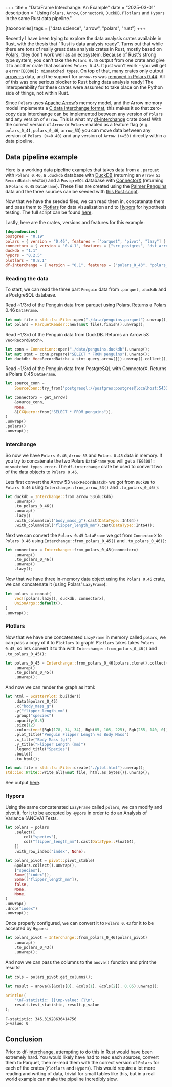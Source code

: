 +++
title = "DataFrame Interchange: An Example"
date = "2025-03-01"
description = "Using `Polars`, `Arrow`, `ConnectorX`, `DuckDB`, `Plotlars` and `Hypors` in the same Rust data pipeline."

[taxonomies]
tags = ["data science", "arrow", "polars", "rust"]
+++

Recently I have been trying to explore the data analysis crates available in Rust, with the thesis that "Rust is data analysis ready". Turns out that while there are tons of really great data analysis crates in Rust, mostly based on [Polars](https://docs.rs/polars/latest/polars/), they don't work well as an ecosystem. Because of Rust's strong type system, you can't take the `Polars 0.45` output from one crate and give it to another crate that assumes `Polars 0.43`. It just won't work - you will get a `error[E0308]: mismatched types`. On top of that, many crates only output [arrow-rs](https://docs.rs/arrow/latest/arrow/) data, and the support for `arrow-rs` was [removed in Polars 0.44](https://github.com/pola-rs/polars/pull/19312). All of this was one serious blocker to Rust being data analysis ready! The interoperability for these crates were assumed to take place on the Python side of things, not within Rust.

Since `Polars` uses [Apache Arrow](https://arrow.apache.org/)’s memory model, and the Arrow memory model implements a [C data interchange format](https://arrow.apache.org/docs/format/CDataInterface.html), this makes it so that zero-copy data interchange can be implemented between any version of `Polars` and any version of `Arrow`. This is what my [df-interchange](https://github.com/EricFecteau/df-interchange) crate does! With the correct version of `Arrow` or `Polars` enabled as a feature flag (e.g. `polars_0_41`, `polars_0_46`, `arrow_53`) you can move data between any version of `Polars (>=0.40)` and any version of `Arrow (>=50)` directly within a data pipeline.

## Data pipeline example

Here is a working data pipeline examples that takes data from a `.parquet` with `Polars 0.46`, a `.duckdb` database with [DuckDB](https://docs.rs/duckdb/latest/duckdb/) (returning an `Arrow 53` `RecordBatch` vector) and a `PostgreSQL` database with [ConnectorX](https://docs.rs/connectorx/latest/connectorx/) (returning a `Polars 0.45` `DataFrame`). These files are created using the [Palmer Penguins](https://allisonhorst.github.io/palmerpenguins/) data and the three sources can be seeded with [this Rust script](xxxxxxxx.com).

Now that we have the seeded files, we can read them in, concatenate them and pass them to [Plotlars](https://docs.rs/plotlars/latest/plotlars/) for data visualization and to [Hypors](https://docs.rs/hypors/latest/hypors/) for hypothesis testing. The full script can be found [here](xxxxxxx.com).

Lastly, here are the crates, versions and features for this example:

```toml
[dependencies]
postgres = "0.19"
polars = { version = "0.46", features = ["parquet", "pivot", "lazy"] }
connectorx = { version = "0.4.1", features = ["src_postgres", "dst_arrow", "dst_polars"] }
duckdb = "1.1"
hypors = "0.2.5"
plotlars = "0.8.1"
df-interchange = { version = "0.1", features = ["polars_0_43", "polars_0_45", "polars_0_46", "arrow_53"] }
```

### Reading the data

To start, we can read the three part `Penguin` data from `.parquet`, `.duckdb` and a PostgreSQL database.

Read ~1/3rd of the Penguin data from parquet using Polars. Returns a Polars 0.46 `DataFrame`. 

```Rust
let mut file = std::fs::File::open("./data/penguins.parquet").unwrap();
let polars = ParquetReader::new(&mut file).finish().unwrap();
```

Read ~1/3rd of the Penguin data from DuckDB. Returns an Arrow 53 `Vec<RecordBatch>`.

```Rust
let conn = Connection::open("./data/penguins.duckdb").unwrap();
let mut stmt = conn.prepare("SELECT * FROM penguins").unwrap();
let duckdb: Vec<RecordBatch> = stmt.query_arrow([]).unwrap().collect();
```

Read ~1/3rd of the Penguin data from PostgreSQL with ConnectorX. Returns a Polars 0.45 `DataFrame`.

```Rust
let source_conn =
    SourceConn::try_from("postgresql://postgres:postgres@localhost:5432").unwrap();

let connectorx = get_arrow(
    &source_conn,
    None,
    &[CXQuery::from("SELECT * FROM penguins")],
)
.unwrap()
.polars()
.unwrap();
```

### Interchange

So now we have `Polars 0.46`, `Arrow 53` and `Polars 0.45` data in memory. If you try to concatenate the two Polars `DataFrame` you will get a `[E0308]: mismatched types error`. The `df-interchange` crate be used to convert two of the data objects to `Polars 0.46`. 

Lets first convert the Arrow 53 `Vec<RecordBatch>` we got from `DuckDB` to `Polars 0.46` using `Interchange::from_arrow_53()` and `.to_polars_0_46()`:

```Rust
let duckdb = Interchange::from_arrow_53(duckdb)
    .unwrap()
    .to_polars_0_46()
    .unwrap()
    .lazy()
    .with_column(col("body_mass_g").cast(DataType::Int64))
    .with_column(col("flipper_length_mm").cast(DataType::Int64));
```

Next we can convert the `Polars 0.45` `DataFrame` we got from `ConnectorX` to `Polars 0.46` using `Interchange::from_polars_0_45()` and `.to_polars_0_46()`:

```Rust
let connectorx = Interchange::from_polars_0_45(connectorx)
    .unwrap()
    .to_polars_0_46()
    .unwrap()
    .lazy();
```

Now that we have three in-memory data object using the `Polars 0.46` crate, we can concatenate it (using Polars' `LazyFrame`):

```Rust
let polars = concat(
    vec![polars.lazy(), duckdb, connectorx],
    UnionArgs::default(),
)
.unwrap();
```

### Plotlars

Now that we have one concatenated `LazyFrame` in memory called `polars`, we can pass a copy of it to `Plotlars` to graph! `Plotlars` takes takes `Polars 0.45`, so lets convert it to tha with `Interchange::from_polars_0_46()` and `.to_polars_0_45()`:

```Rust
let polars_0_45 = Interchange::from_polars_0_46(polars.clone().collect().unwrap())
    .unwrap()
    .to_polars_0_45()
    .unwrap();
```

And now we can render the graph as html:

```Rust
let html = ScatterPlot::builder()
    .data(&polars_0_45)
    .x("body_mass_g")
    .y("flipper_length_mm")
    .group("species")
    .opacity(0.5)
    .size(12)
    .colors(vec![Rgb(178, 34, 34), Rgb(65, 105, 225), Rgb(255, 140, 0)])
    .plot_title("Penguin Flipper Length vs Body Mass")
    .x_title("Body Mass (g)")
    .y_title("Flipper Length (mm)")
    .legend_title("Species")
    .build()
    .to_html();

let mut file = std::fs::File::create("./plot.html").unwrap();
std::io::Write::write_all(&mut file, html.as_bytes()).unwrap();
```

See output [here](plot.html).

### Hypors

Using the same concatenated `LazyFrame` called `polars`, we can modify and pivot it, for it to be accepted by `Hypors` in order to do an Analysis of Variance (ANOVA) Tests.


```Rust
let polars = polars
    .select([
        col("species"),
        col("flipper_length_mm").cast(DataType::Float64),
    ])
    .with_row_index("index", None);

let polars_pivot = pivot::pivot_stable(
    &polars.collect().unwrap(),
    ["species"],
    Some(["index"]),
    Some(["flipper_length_mm"]),
    false,
    None,
    None,
)
.unwrap()
.drop("index")
.unwrap();

```

Once properly configured, we can convert it to `Polars 0.43` for it to be accepted by `Hypors`:

```Rust
let polars_pivot = Interchange::from_polars_0_46(polars_pivot)
    .unwrap()
    .to_polars_0_43()
    .unwrap();
```

And now we can pass the columns to the `anova()` function and print the results!

```Rust
let cols = polars_pivot.get_columns();

let result = anova(&[&cols[0], &cols[1], &cols[2]], 0.05).unwrap();

println!(
    "\nF-statistic: {}\np-value: {}\n",
    result.test_statistic, result.p_value
);
```

```
F-statistic: 345.31928636414756
p-value: 0
```

## Conclusion

Prior to [df-interchange](https://github.com/EricFecteau/df-interchange), attempting to do this in Rust would have been extremely hard. You would likely have had to read each sources, convert them to Parquet, then re-read them with the correct version of `Polars` for each of the crates (`Plotlars` and `Hypors`). This would require a lot more reading and writing of data, trivial for small tables like this, but in a real world example can make the pipeline incredibly slow.